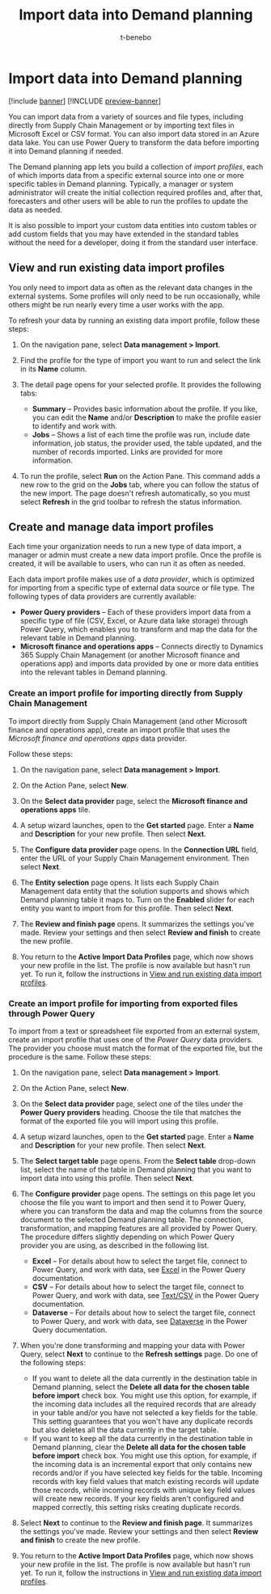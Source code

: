 ﻿---
title: Import data into Demand planning
description: You can import data from a variety of sources and file types, including directly from Supply Chain Management or by importing text files in Microsoft Excel or CSV format. You can also import data stored in an Azure data lake. You can use Power Query to transform the data before importing it into Demand planning if needed.
author: t-benebo
ms.author: benebotg
ms.reviewer: kamaybac
ms.search.form:
ms.topic: how-to
ms.date: 10/19/2023
audience: Application User
ms.search.region: Global
ms.custom: bap-template
---

# Import data into Demand planning

[!include [banner](../includes/banner.md)]
[!INCLUDE [preview-banner](../includes/preview-banner.md)]

You can import data from a variety of sources and file types, including directly from Supply Chain Management or by importing text files in Microsoft Excel or CSV format. You can also import data stored in an Azure data lake. You can use Power Query to transform the data before importing it into Demand planning if needed.

The Demand planning app lets you build a collection of *import profiles*, each of which imports data from a specific external source into one or more specific tables in Demand planning. Typically, a manager or system administrator will create the initial collection required profiles and, after that, forecasters and other users will be able to run the profiles to update the data as needed.

It is also possible to import your custom data entities into custom tables or add custom fields that you may have extended in the standard tables without the need for a developer, doing it from the standard user interface.

## <a name="existing-import-profiles"></a>View and run existing data import profiles

You only need to import data as often as the relevant data changes in the external systems. Some profiles will only need to be run occasionally, while others might be run nearly every time a user works with the app.

To refresh your data by running an existing data import profile, follow these steps:

1. On the navigation pane, select **Data management \> Import**.

1. Find the profile for the type of import you want to run and select the link in its **Name** column.

1. The detail page opens for your selected profile. It provides the following tabs:

    - **Summary** – Provides basic information about the profile. If you like, you can edit the **Name** and/or **Description** to make the profile easier to identify and work with.
    - **Jobs** – Shows a list of each time the profile was run, include date information, job status, the provider used, the table updated, and the number of records imported. Links are provided for more information.

1. To run the profile, select **Run** on the Action Pane. This command adds a new row to the grid on the **Jobs** tab, where you can follow the status of the new import. The page doesn't refresh automatically, so you must select **Refresh** in the grid toolbar to refresh the status information.

## Create and manage data import profiles

Each time your organization needs to run a new type of data import, a manager or admin must create a new data import profile. Once the profile is created, it will be available to users, who can run it as often as needed.

Each data import profile makes use of a *data provider*, which is optimized for importing from a specific type of external data source or file type. The following types of data providers are currently available:

- **Power Query providers** – Each of these providers import data from a specific type of file (CSV, Excel, or Azure data lake storage) through Power Query, which enables you to transform and map the data for the relevant table in Demand planning.
- **Microsoft finance and operations apps** – Connects directly to Dynamics 365 Supply Chain Management (or another Microsoft finance and operations app) and imports data provided by one or more data entities into the relevant tables in Demand planning.

### Create an import profile for importing directly from Supply Chain Management

To import directly from Supply Chain Management (and other Microsoft finance and operations app), create an import profile that uses the *Microsoft finance and operations apps* data provider.

Follow these steps:

1. On the navigation pane, select **Data management \> Import**.

1. On the Action Pane, select **New**.

1. On the **Select data provider** page, select the **Microsoft finance and operations apps** tile.

1. A setup wizard launches, open to the **Get started** page. Enter a **Name** and **Description** for your new profile. Then select **Next**.

1. The **Configure data provider** page opens. In the **Connection URL** field, enter the URL of your Supply Chain Management environment. Then select **Next**.

1. The **Entity selection** page opens. It lists each Supply Chain Management data entity that the solution supports and shows which Demand planning table it maps to. Turn on the **Enabled** slider for each entity you want to import from for this profile. Then select **Next**.

1. The **Review and finish page** opens. It summarizes the settings you've made. Review your settings and then select **Review and finish** to create the new profile.

1. You return to the **Active Import Data Profiles** page, which now shows your new profile in the list. The profile is now available but hasn't run yet. To run it, follow the instructions in [View and run existing data import profiles](#existing-import-profiles).

### Create an import profile for importing from exported files through Power Query

To import from a text or spreadsheet file exported from an external system, create an import profile that uses one of the *Power Query* data providers. The provider you choose must match the format of the exported file, but the procedure is the same. Follow these steps:

1. On the navigation pane, select **Data management \> Import**.

1. On the Action Pane, select **New**.

1. On the **Select data provider** page, select one of the tiles under the **Power Query providers** heading. Choose the tile that matches the format of the exported file you will import using this profile.

1. A setup wizard launches, open to the **Get started** page. Enter a **Name** and **Description** for your new profile. Then select **Next**.

1. The **Select target table** page opens. From the **Select table** drop-down list, select the name of the table in Demand planning that you want to import data into using this profile. Then select **Next**.

1. The **Configure provider** page opens. The settings on this page let you choose the file you want to import and then send it to Power Query, where you can transform the data and map the columns from the source document to the selected Demand planning table. The connection, transformation, and mapping features are all provided by Power Query. The procedure differs slightly depending on which Power Query provider you are using, as described in the following list.
    - **Excel** – For details about how to select the target file, connect to Power Query, and work with data, see [Excel](/power-query/connectors/excel) in the Power Query documentation.
    - **CSV** – For details about how to select the target file, connect to Power Query, and work with data, see [Text/CSV](/power-query/connectors/text-csv) in the Power Query documentation.
    - **Dataverse** – For details about how to select the target file, connect to Power Query, and work with data, see [Dataverse](/power-query/connectors/dataverse) in the Power Query documentation.

1. When you're done transforming and mapping your data with Power Query, select **Next** to continue to the **Refresh settings** page. Do one of the following steps:
    - If you want to delete all the data currently in the destination table in Demand planning, select the **Delete all data for the chosen table before import** check box. You might use this option, for example, if the incoming data includes all the required records that are already in your table and/or you have not selected a key fields for the table. This setting guarantees that you won't have any duplicate records but also deletes all the data currently in the target table.
    - If you want to keep all the data currently in the destination table in Demand planning, clear the **Delete all data for the chosen table before import** check box. You might use this option, for example, if the incoming data is an incremental export that only contains new records and/or if you have selected key fields for the table. Incoming records with key field values that match existing records will update those records, while incoming records with unique key field values will create new records. If your key fields aren't configured and mapped correctly, this setting risks creating duplicate records.

1. Select **Next** to continue to the **Review and finish page**. It summarizes the settings you've made. Review your settings and then select **Review and finish** to create the new profile.

1. You return to the **Active Import Data Profiles** page, which now shows your new profile in the list. The profile is now available but hasn't run yet. To run it, follow the instructions in [View and run existing data import profiles](#existing-import-profiles).
